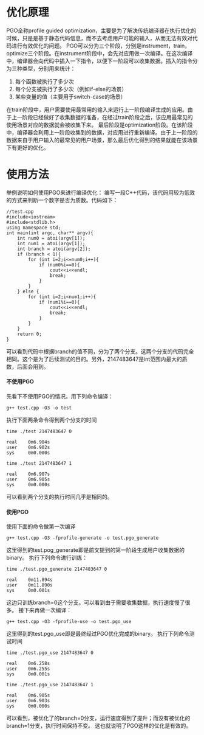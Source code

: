 # 优化原理
PGO全称profile guided optimization，主要是为了解决传统编译器在执行优化的时候，只是是基于静态代码信息，而不去考虑用户可能的输入，从而无法有效对代码进行有效优化的问题。
PGO可以分为三个阶段，分别是instrument，train，optimize三个阶段。在instrument阶段中，会先对应用做一次编译。在这次编译中，编译器会向代码中插入一下指令，以便下一阶段可以收集数据。插入的指令分为三种类型，分别用来统计：

1. 每个函数被执行了多少次
1. 每个分支被执行了多少次（例如if-else的场景）
1. 某些变量的值（主要用于switch-case的场景）

在train阶段中，用户需要使用最常用的输入来运行上一阶段编译生成的应用。由于上一阶段已经做好了收集数据的准备，在经过train阶段之后，该应用最常见的使用场景对应的数据就会被收集下来。
最后阶段是optimization阶段。在该阶段中，编译器会利用上一阶段收集到的数据，对应用进行重新编译。由于上一阶段的数据来自于用户输入的最常见的用户场景，那么最后优化得到的结果就能在该场景下有更好的优化。
# 使用方法
举例说明如何使用PGO来进行编译优化：
编写一段C++代码，该代码用较为低效的方式来判断一个数字是否为质数。代码如下：
```
//test.cpp
#include<iostream>
#include<stdlib.h>
using namespace std;
int main(int argc, char** argv){
    int num0 = atoi(argv[1]);
    int num1 = atoi(argv[1]);
    int branch = atoi(argv[2]);
    if (branch < 1){
        for (int i=2;i<=num0;i++){
            if (num0%i==0){
                cout<<i<<endl;
                break;
            }
        }
    } else {
        for (int i=2;i<num1;i++){
            if (num1%i==0){
                cout<<i<<endl;
                break;
            }
        }
    }
    return 0;
}
```
可以看到代码中根据branch的值不同，分为了两个分支。这两个分支的代码完全相同。这个是为了后续测试的目的。另外，2147483647是int范围内最大的质数，后面会用到。
#### 不使用PGO
先看下不使用PGO的情况。用下列命令编译：
```
g++ test.cpp -O3 -o test
```
执行下面两条命令得到两个分支的时间
```
time ./test 2147483647 0

real    0m6.904s
user    0m6.902s
sys     0m0.000s

time ./test 2147483647 1

real    0m6.907s
user    0m6.905s
sys     0m0.000s
```
可以看到两个分支的执行时间几乎是相同的。
#### 使用PGO
使用下面的命令做第一次编译
```
g++ test.cpp -O3 -fprofile-generate -o test.pgo_generate
```
这里得到的test.pog_generate即是前文提到的第一阶段生成用户收集数据的binary。
执行下列命令进行训练：
```
time ./test.pgo_generate 2147483647 0

real    0m11.894s
user    0m11.890s
sys     0m0.001s
```
这边只训练branch=0这个分支。可以看到由于需要收集数据，执行速度慢了很多。
接下来再做一次编译：
```
g++ test.cpp -O3 -fprofile-use -o test.pgo_use
```
这里得到的test.pgo_use即是最终经过PGO优化完成的binary。
执行下列命令测试时间
```
time ./test.pgo_use 2147483647 0

real    0m6.258s
user    0m6.255s
sys     0m0.001s

time ./test.pgo_use 2147483647 1

real    0m6.905s
user    0m6.903s
sys     0m0.000s
```
可以看到，被优化了的branch=0分支，运行速度得到了提升；而没有被优化的branch=1分支，执行时间保持不变。
这也就说明了PGO这样的优化是有效的。
